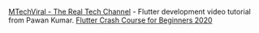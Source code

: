 [MTechViral - The Real Tech Channel](https://www.youtube.com/channel/UCFTM1FGjZSkoSPDZgtbp7hA) - Flutter development video tutorial from Pawan Kumar.
[Flutter Crash Course for Beginners 2020](https://www.youtube.com/watch?v=x0uinJvhNxI) 
